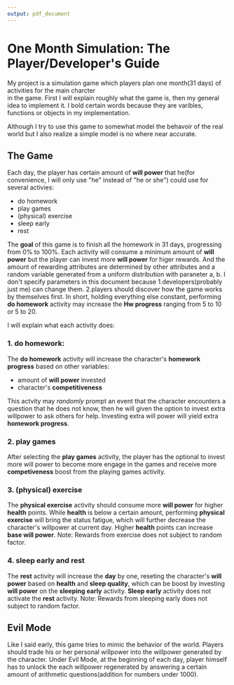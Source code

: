 ```yaml
---
output: pdf_document
---
```

# One Month Simulation: The Player/Developer's Guide

My project is a simulation game which players plan one month(31 days) of activities for the main charcter  
in the game. First I will explain roughly what the game is, then my general idea to implement it. I bold certain words because they are varibles, functions or objects in my implementation. 

Although I try to use this game to somewhat model the behavoir of the real world but I also realize a simple model is no where near accurate.

## **The Game**
Each day, the player has certain amount of **will power** that he(for convenience, I will only use "he" instead of "he or she") could use for several activies: 
* do homework
* play games
* (physical) exercise
* sleep early
* rest 

The **goal** of this game is to finish all the homework in 31 days, progressing from 0% to 100%. Each activity will consume a minimum amount of **will power** but the player can invest more **will power** for higer rewards. And the amount of rewarding attributes are determined by other attributes and a random variable generated from a uniform distribution with paraneter a, b. I don't specify parameters in this document because 1.developers(probably just me) can change them. 2.players should discover how the game works by themselves first. In short, holding everything else constant, performing **do homework** activity may increase the **Hw progress** ranging from 5 to 10 or 5 to 20. 

I will explain what each activity does:
### 1. do homework:
The **do homework** activity will increase the character's **homework progress** based on other variables:
* amount of **will power** invested 
* character's **competitiveness**

This actvity may *randomly* prompt an event that the character encounters a question that he does not know, then he will given the option to invest extra willpower to ask others for help. Investing extra will power will yield extra **homework progress**. 

### 2. play games
After selecting the **play games** activity, the player has the optional to invest more will power to become more engage in the games and receive more **competiveness** boost from the playing games activity.

### 3. (physical) exercise
The **physical exercise** activity should consume more **will power** for higher **health** points. While **health** is below a certain amount, performing **physical exercise** will bring the status fatigue, which will further decrease the character's willpower at current day. Higher **health** points can increase **base will power**. Note: Rewards from exercise does not subject to random factor.

### 4. sleep early and rest
The **rest** activity will increase the **day** by one, reseting the character's **will power** based on **health** and **sleep quality**, which can be boost by investing **will power** on the **sleeping early** activity. **Sleep early** activity does not activate the **rest** activity. Note: Rewards from sleeping early does not subject to random factor.

## Evil Mode
Like I said early, this game tries to mimic the behavior of the world. Players should trade his or her personal willpower into the willpower generated by the character.
Under Evil Mode, at the beginning of each day, player himself has to unlock the each willpower regenerated by answering a certain amount of arithmetic questions(addition for numbers under 1000).





